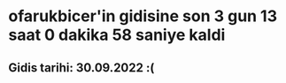# ofarukbicer'in gidisine son 3 gun 13 saat 0 dakika 58 saniye kaldi

## Gidis tarihi: 30.09.2022 :(
